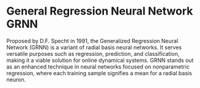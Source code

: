 # General Regression Neural Network GRNN
Proposed by D.F. Specht in 1991, the Generalized Regression Neural Network (GRNN) is a variant of radial basis neural networks. It serves versatile purposes such as regression, prediction, and classification, making it a viable solution for online dynamical systems. GRNN stands out as an enhanced technique in neural networks focused on nonparametric regression, where each training sample signifies a mean for a radial basis neuron. 

